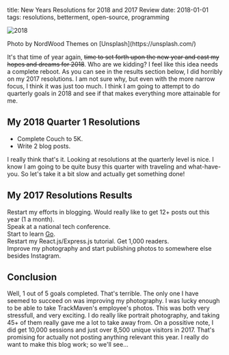 title: New Years Resolutions for 2018 and 2017 Review
date: 2018-01-01
tags: resolutions, betterment, open-source, programming

<img src="/assets/images/2018.jpg" class="img-fluid" alt="2018">
<p class="unsplash">Photo by NordWood Themes on [Unsplash](https://unsplash.com/)</p>

It's that time of year again, <strike>time to set forth upon the new year and cast my hopes and dreams for 2018</strike>. Who are we kidding? I feel like this idea needs a complete reboot. As you can see in the results section below, I did horribly on my 2017 resolutions. I am not sure why, but even with the more narrow focus, I think it was just too much. I think I am going to attempt to do quarterly goals in 2018 and see if that makes everything more attainable for me.

## My 2018 Quarter 1 Resolutions

* Complete Couch to 5K.
* Write 2 blog posts.

I really think that's it. Looking at resolutions at the quarterly level is nice. I know I am going to be quite busy this quarter with traveling and what-have-you. So let's take it a bit slow and actually get something done!

## My 2017 Resolutions Results

<span class="text-danger"><i class="fa fa-times fa-fw"></i>  Restart my efforts in blogging. Would really like to get 12+ posts out this year (1 a month).<br>
<span class="text-danger"><i class="fa fa-times fa-fw"></i>  Speak at a national tech conference.<br>
<span class="text-danger"><i class="fa fa-times fa-fw"></i>  Start to learn [Go](https://golang.org/).<br>
<span class="text-danger"><i class="fa fa-times fa-fw"></i>  Restart my React.js/Express.js tutorial. Get 1,000 readers.<br>
<span class="text-success"><i class="fa fa-check fa-fw"></i> Improve my photography and start publishing photos to somewhere else besides Instagram.<br>

## Conclusion

Well, 1 out of 5 goals completed. That's terrible. The only one I have seemed to succeed on was improving my photography. I was lucky enough to be able to take TrackMaven's employee's photos. This was both very stressfull, and very exciting. I do really like portrait photography, and taking 45+ of them really gave me a lot to take away from. On a possitive note, I did get 10,000 sessions and just over 8,500 unique visitors in 2017. That's promising for actually not posting anything relevant this year. I really do want to make this blog work; so we'll see...
